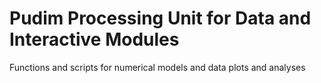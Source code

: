 # **Pudim Processing Unit for Data and Interactive Modules**

Functions and scripts for numerical models and data plots and analyses 


